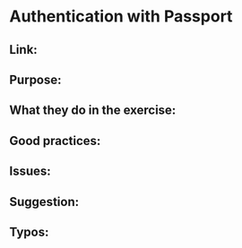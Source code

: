 # Authentication with Passport

## Link:

## Purpose:

## What they do in the exercise:

## Good practices:

## Issues:

## Suggestion:

## Typos: